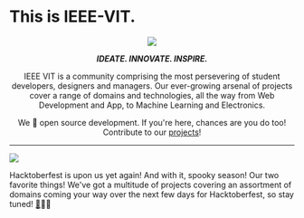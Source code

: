 
# This is IEEE-VIT.



<p align="center">
  <img src="https://github.com/IEEE-VIT/.github/blob/Feb22/profile/IEEE%20Space.png">
</p>

<p align="center">
<b><i>IDEATE. INNOVATE. INSPIRE.</i></b>
</p>

<p align="center">
IEEE VIT is a community comprising the most persevering of student developers, designers and managers. Our ever-growing arsenal of projects cover a range of domains and technologies, all the way from Web Development and App, to Machine Learning and Electronics. 
</p>
<p align="center">
We 💙 open source development. If you're here, chances are you do too! Contribute to our <a href="https://github.com/orgs/IEEE-VIT/repositories">projects</a>!
</p>

-----------------------------------------------------------------

![](https://media.giphy.com/media/BCCe9qPPsMgigHfApz/giphy.gif)

Hacktoberfest is upon us yet again! And with it, spooky season! Our two favorite things! We've got a multitude of projects covering an assortment of domains coming your way over the next few days for Hacktoberfest, so stay tuned! <a href="https://youtu.be/h1trO_Js2CA">👾</a>🧑‍🚀

<p align="center">

</p>

